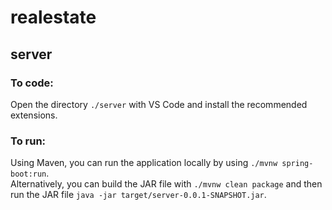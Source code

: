 # realestate

## server

### To code:

Open the directory `./server` with VS Code and install the recommended extensions.

### To run:

Using Maven, you can run the application locally by using `./mvnw spring-boot:run`.  
Alternatively, you can build the JAR file with `./mvnw clean package` and then run the JAR file `java -jar target/server-0.0.1-SNAPSHOT.jar`.
